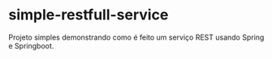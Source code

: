 # simple-restfull-service
Projeto simples demonstrando como é feito um serviço REST usando Spring e Springboot.
